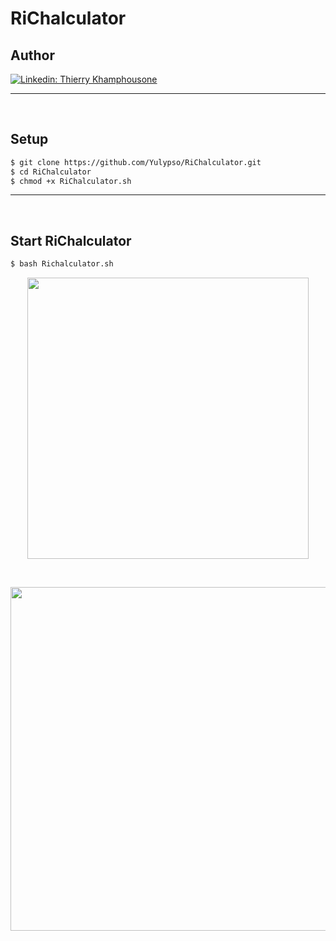 # RiChalculator

## Author

[![Linkedin: Thierry Khamphousone](https://img.shields.io/badge/-Thierry_Khamphousone-blue?style=flat-square&logo=Linkedin&logoColor=white&link=https://www.linkedin.com/in/tkhamphousone/)](https://www.linkedin.com/in/tkhamphousone)

---

<br/>

## Setup

```bash
$ git clone https://github.com/Yulypso/RiChalculator.git
$ cd RiChalculator
$ chmod +x RiChalculator.sh
```

---

<br/>

## Start RiChalculator

```bash
$ bash Richalculator.sh
```

<p align="center" width="100%">
    <img align="center" width="450" src="https://user-images.githubusercontent.com/59794336/138565010-ed796175-17e6-49ab-97e7-37d47770f476.png"/>
</p>

<br/>

<p align="center" width="100%">
    <img align="center" width="550" src="https://user-images.githubusercontent.com/59794336/138564408-628a6337-ed7b-47d7-a5b1-5da9541928bc.png"/>
</p>
